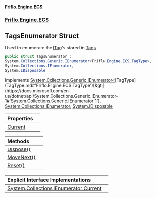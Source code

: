 #### [Friflo.Engine.ECS](index.md#'index')
### [Friflo.Engine.ECS](Friflo.Engine.ECS.md#'Friflo.Engine.ECS')

## TagsEnumerator Struct

Used to enumerate the [ITag](ITag.md#'Friflo.Engine.ECS.ITag')'s stored in [Tags](Tags.md#'Friflo.Engine.ECS.Tags').

```csharp
public struct TagsEnumerator :
System.Collections.Generic.IEnumerator<Friflo.Engine.ECS.TagType>,
System.Collections.IEnumerator,
System.IDisposable
```

Implements [System.Collections.Generic.IEnumerator&lt;](https://docs.microsoft.com/en-us/dotnet/api/System.Collections.Generic.IEnumerator-1#'System.Collections.Generic.IEnumerator`1')[TagType](TagType.md#'Friflo.Engine.ECS.TagType')[&gt;](https://docs.microsoft.com/en-us/dotnet/api/System.Collections.Generic.IEnumerator-1#'System.Collections.Generic.IEnumerator`1'), [System.Collections.IEnumerator](https://docs.microsoft.com/en-us/dotnet/api/System.Collections.IEnumerator#'System.Collections.IEnumerator'), [System.IDisposable](https://docs.microsoft.com/en-us/dotnet/api/System.IDisposable#'System.IDisposable')

| Properties | |
| :--- | :--- |
| [Current](TagsEnumerator.Current.md#'Friflo.Engine.ECS.TagsEnumerator.Current') | |

| Methods | |
| :--- | :--- |
| [Dispose()](TagsEnumerator.Dispose().md#'Friflo.Engine.ECS.TagsEnumerator.Dispose()') | |
| [MoveNext()](TagsEnumerator.MoveNext().md#'Friflo.Engine.ECS.TagsEnumerator.MoveNext()') | |
| [Reset()](TagsEnumerator.Reset().md#'Friflo.Engine.ECS.TagsEnumerator.Reset()') | |

| Explicit Interface Implementations | |
| :--- | :--- |
| [System.Collections.IEnumerator.Current](TagsEnumerator.System.Collections.IEnumerator.Current.md#'Friflo.Engine.ECS.TagsEnumerator.System.Collections.IEnumerator.Current') | |
